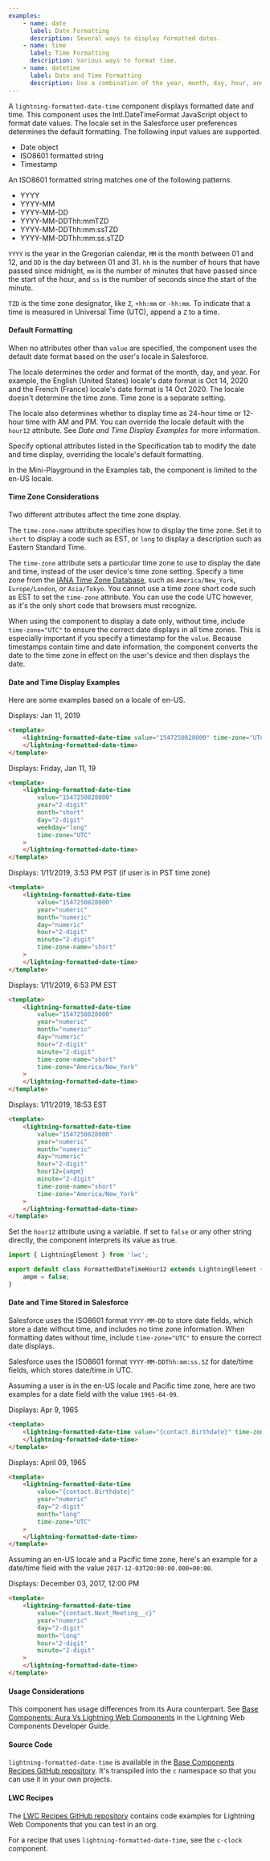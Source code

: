 ```yaml
---
examples:
    - name: date
      label: Date Formatting
      description: Several ways to display formatted dates.
    - name: time
      label: Time Formatting
      description: Various ways to format time.
    - name: datetime
      label: Date and Time Formatting
      description: Use a combination of the year, month, day, hour, and minute attributes, among others, to customize date and time.
---
```


A `lightning-formatted-date-time` component displays formatted date and time.
This component uses the Intl.DateTimeFormat JavaScript object to format date
values. The locale set in the Salesforce user preferences determines the
default formatting. The following input values are supported.

-   Date object
-   ISO8601 formatted string
-   Timestamp

An ISO8601 formatted string matches one of the following patterns.

-   YYYY
-   YYYY-MM
-   YYYY-MM-DD
-   YYYY-MM-DDThh:mmTZD
-   YYYY-MM-DDThh:mm:ssTZD
-   YYYY-MM-DDThh:mm:ss.sTZD

`YYYY` is the year in the Gregorian calendar, `MM` is the month between 01 and
12, and `DD` is the day between 01 and 31. `hh` is the number of hours that
have passed since midnight, `mm` is the number of minutes that have passed
since the start of the hour, and `ss` is the number of seconds since the start
of the minute.

`TZD` is the time zone designator, like `Z`, `+hh:mm` or `-hh:mm`. To indicate
that a time is measured in Universal Time (UTC), append a `Z` to a time.

#### Default Formatting

When no attributes other than `value`
are specified, the component uses the default date format based on the user's locale in Salesforce.

The locale determines the order and format of the month, day, and year. For example, the English (United States) locale's date format is Oct 14, 2020 and the French (France) locale's date format is 14 Oct 2020. The locale doesn't determine the time zone. Time zone is a separate setting.

The locale also determines whether to display time as 24-hour time or 12-hour time with AM and PM. You can override the locale default with the `hour12` attribute. See _Date and Time Display Examples_ for more information.

Specify optional attributes listed in the Specification tab to modify the date and time display, overriding the locale's default formatting.

In the Mini-Playground in the Examples tab, the component is limited to the en-US locale.

#### Time Zone Considerations

Two different attributes affect the time zone display.

The `time-zone-name` attribute specifies how to display the time zone. Set it to `short` to display
a code such as EST, or `long` to display a description such as Eastern Standard Time.

The `time-zone` attribute sets a particular time zone to use to display the date and time,
instead of the user device's time zone setting. Specify a
time zone from the [IANA Time Zone Database](https://www.iana.org/time-zones), such as
`America/New_York`, `Europe/London`, or `Asia/Tokyo`. You cannot use a time zone short code such as
EST to set the `time-zone` attribute. You can use the code UTC however, as it's the only short code that browsers
must recognize.

When using the component to display a date only, without time, include `time-zone="UTC"` to ensure the correct date displays
in all time zones. This is especially important if you specify a timestamp for the `value`. Because timestamps contain time and date information, the component converts the date to the time zone in effect on the user's device and then displays the date.

#### Date and Time Display Examples

Here are some examples based on a locale of en-US.

Displays: Jan 11, 2019

```html
<template>
    <lightning-formatted-date-time value="1547250828000" time-zone="UTC">
    </lightning-formatted-date-time>
</template>
```

Displays: Friday, Jan 11, 19

```html
<template>
    <lightning-formatted-date-time
        value="1547250828000"
        year="2-digit"
        month="short"
        day="2-digit"
        weekday="long"
        time-zone="UTC"
    >
    </lightning-formatted-date-time>
</template>
```

Displays: 1/11/2019, 3:53 PM PST (if user is in PST time zone)

```html
<template>
    <lightning-formatted-date-time
        value="1547250828000"
        year="numeric"
        month="numeric"
        day="numeric"
        hour="2-digit"
        minute="2-digit"
        time-zone-name="short"
    >
    </lightning-formatted-date-time>
</template>
```

Displays: 1/11/2019, 6:53 PM EST

```html
<template>
    <lightning-formatted-date-time
        value="1547250828000"
        year="numeric"
        month="numeric"
        day="numeric"
        hour="2-digit"
        minute="2-digit"
        time-zone-name="short"
        time-zone="America/New_York"
    >
    </lightning-formatted-date-time>
</template>
```

Displays: 1/11/2019, 18:53 EST

```html
<template>
    <lightning-formatted-date-time
        value="1547250828000"
        year="numeric"
        month="numeric"
        day="numeric"
        hour="2-digit"
        hour12={ampm}
        minute="2-digit"
        time-zone-name="short"
        time-zone="America/New_York"
    >
    </lightning-formatted-date-time>
</template>
```

Set the `hour12` attribute using a variable. If set to `false` or any other string directly, the component interprets its value as true.

```js
import { LightningElement } from 'lwc';

export default class FormattedDateTimeHour12 extends LightningElement {
    ampm = false;
}
```

#### Date and Time Stored in Salesforce

Salesforce uses the ISO8601 format `YYYY-MM-DD` to store date fields, which store a date without time, and includes no time zone information.
When formatting dates without time, include `time-zone="UTC"` to ensure the correct date displays.

Salesforce uses the ISO8601 format `YYYY-MM-DDThh:mm:ss.SZ` for date/time fields, which stores date/time in UTC.

Assuming a user is in the en-US locale and Pacific time zone, here are two examples for a date field with
the value `1965-04-09`.

Displays: Apr 9, 1965

```html
<template>
    <lightning-formatted-date-time value="{contact.Birthdate}" time-zone="UTC">
    </lightning-formatted-date-time>
</template>
```

Displays: April 09, 1965

```html
<template>
    <lightning-formatted-date-time
        value="{contact.Birthdate}"
        year="numeric"
        day="2-digit"
        month="long"
        time-zone="UTC"
    >
    </lightning-formatted-date-time>
</template>
```

Assuming an en-US locale and a Pacific time zone,
here's an example for a date/time field with the value
`2017-12-03T20:00:00.000+00:00`.

Displays: December 03, 2017, 12:00 PM

```html
<template>
    <lightning-formatted-date-time
        value="{contact.Next_Meeting__c}"
        year="numeric"
        day="2-digit"
        month="long"
        hour="2-digit"
        minute="2-digit"
    >
    </lightning-formatted-date-time>
</template>
```

#### Usage Considerations

This component has usage differences from its Aura counterpart. See [Base Components: Aura Vs Lightning Web Components](docs/component-library/documentation/lwc/lwc.migrate_map_aura_lwc_components) in the Lightning Web Components Developer Guide.

#### Source Code

`lightning-formatted-date-time` is available in the [Base Components Recipes GitHub repository](https://github.com/salesforce/base-components-recipes#documentation). It's transpiled into the `c` namespace so that you can use it in your own projects.

#### LWC Recipes

The [LWC Recipes GitHub repository](https://github.com/trailheadapps/lwc-recipes) contains code examples for Lightning Web Components that you can test in an org.

For a recipe that uses `lightning-formatted-date-time`, see the `c-clock` component.
